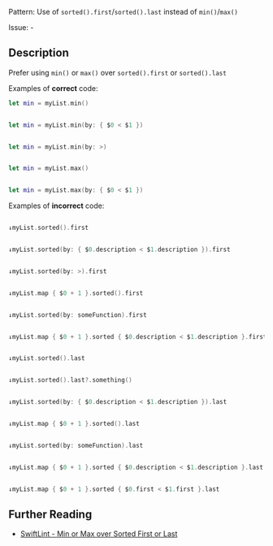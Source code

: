Pattern: Use of `sorted().first`/`sorted().last` instead of `min()`/`max()`

Issue: -

## Description

Prefer using `min()` or `max()` over `sorted().first` or `sorted().last`

Examples of **correct** code:
```swift
let min = myList.min()


let min = myList.min(by: { $0 < $1 })


let min = myList.min(by: >)


let min = myList.max()


let min = myList.max(by: { $0 < $1 })

```
Examples of **incorrect** code:
```swift

↓myList.sorted().first


↓myList.sorted(by: { $0.description < $1.description }).first


↓myList.sorted(by: >).first


↓myList.map { $0 + 1 }.sorted().first


↓myList.sorted(by: someFunction).first


↓myList.map { $0 + 1 }.sorted { $0.description < $1.description }.first


↓myList.sorted().last


↓myList.sorted().last?.something()


↓myList.sorted(by: { $0.description < $1.description }).last


↓myList.map { $0 + 1 }.sorted().last


↓myList.sorted(by: someFunction).last


↓myList.map { $0 + 1 }.sorted { $0.description < $1.description }.last


↓myList.map { $0 + 1 }.sorted { $0.first < $1.first }.last

```

## Further Reading

* [SwiftLint - Min or Max over Sorted First or Last](https://github.com/realm/SwiftLint/blob/master/Rules.md#min-or-max-over-sorted-first-or-last)